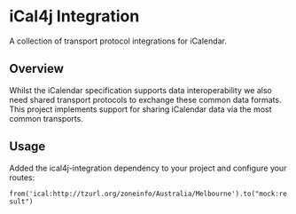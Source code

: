 # iCal4j Integration

A collection of transport protocol integrations for iCalendar.

## Overview

Whilst the iCalendar specification supports data interoperability we also need shared
transport protocols to exchange these common data formats. This project implements
support for sharing iCalendar data via the most common transports.

## Usage

Added the ical4j-integration dependency to your project and configure your routes:

`from('ical:http://tzurl.org/zoneinfo/Australia/Melbourne').to("mock:result")`
